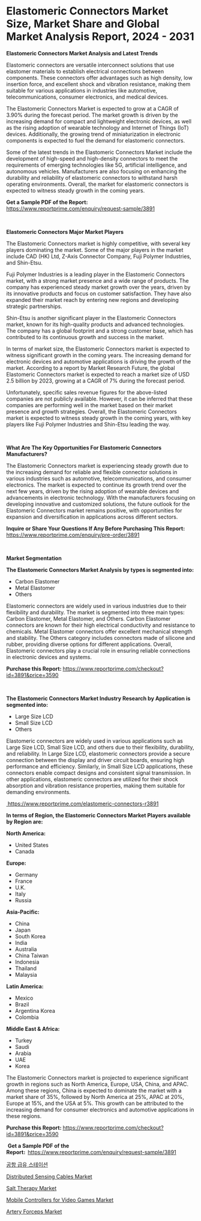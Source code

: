 <p><h1>Elastomeric Connectors Market Size, Market Share and Global Market Analysis Report, 2024 - 2031</h1></p><p><strong>Elastomeric Connectors Market Analysis and Latest Trends</strong></p>
<p><p>Elastomeric connectors are versatile interconnect solutions that use elastomer materials to establish electrical connections between components. These connectors offer advantages such as high density, low insertion force, and excellent shock and vibration resistance, making them suitable for various applications in industries like automotive, telecommunications, consumer electronics, and medical devices.</p><p>The Elastomeric Connectors Market is expected to grow at a CAGR of 3.90% during the forecast period. The market growth is driven by the increasing demand for compact and lightweight electronic devices, as well as the rising adoption of wearable technology and Internet of Things (IoT) devices. Additionally, the growing trend of miniaturization in electronic components is expected to fuel the demand for elastomeric connectors.</p><p>Some of the latest trends in the Elastomeric Connectors Market include the development of high-speed and high-density connectors to meet the requirements of emerging technologies like 5G, artificial intelligence, and autonomous vehicles. Manufacturers are also focusing on enhancing the durability and reliability of elastomeric connectors to withstand harsh operating environments. Overall, the market for elastomeric connectors is expected to witness steady growth in the coming years.</p></p>
<p><strong>Get a Sample PDF of the Report:&nbsp;</strong> <a href="https://www.reportprime.com/enquiry/request-sample/3891">https://www.reportprime.com/enquiry/request-sample/3891</a></p>
<p>&nbsp;</p>
<p><strong>Elastomeric Connectors Major Market Players</strong></p>
<p><p>The Elastomeric Connectors market is highly competitive, with several key players dominating the market. Some of the major players in the market include CAD (HK) Ltd, Z-Axis Connector Company, Fuji Polymer Industries, and Shin-Etsu. </p><p>Fuji Polymer Industries is a leading player in the Elastomeric Connectors market, with a strong market presence and a wide range of products. The company has experienced steady market growth over the years, driven by its innovative products and focus on customer satisfaction. They have also expanded their market reach by entering new regions and developing strategic partnerships. </p><p>Shin-Etsu is another significant player in the Elastomeric Connectors market, known for its high-quality products and advanced technologies. The company has a global footprint and a strong customer base, which has contributed to its continuous growth and success in the market. </p><p>In terms of market size, the Elastomeric Connectors market is expected to witness significant growth in the coming years. The increasing demand for electronic devices and automotive applications is driving the growth of the market. According to a report by Market Research Future, the global Elastomeric Connectors market is expected to reach a market size of USD 2.5 billion by 2023, growing at a CAGR of 7% during the forecast period. </p><p>Unfortunately, specific sales revenue figures for the above-listed companies are not publicly available. However, it can be inferred that these companies are performing well in the market based on their market presence and growth strategies. Overall, the Elastomeric Connectors market is expected to witness steady growth in the coming years, with key players like Fuji Polymer Industries and Shin-Etsu leading the way.</p></p>
<p>&nbsp;</p>
<p><strong>What Are The Key Opportunities For Elastomeric Connectors Manufacturers?</strong></p>
<p><p>The Elastomeric Connectors market is experiencing steady growth due to the increasing demand for reliable and flexible connector solutions in various industries such as automotive, telecommunications, and consumer electronics. The market is expected to continue its growth trend over the next few years, driven by the rising adoption of wearable devices and advancements in electronic technology. With the manufacturers focusing on developing innovative and customized solutions, the future outlook for the Elastomeric Connectors market remains positive, with opportunities for expansion and diversification in applications across different sectors.</p></p>
<p><strong>Inquire or Share Your Questions If Any Before Purchasing This Report:</strong> <a href="https://www.reportprime.com/enquiry/pre-order/3891">https://www.reportprime.com/enquiry/pre-order/3891</a></p>
<p>&nbsp;</p>
<p><strong>Market Segmentation</strong></p>
<p><strong>The Elastomeric Connectors Market Analysis by types is segmented into:</strong></p>
<p><ul><li>Carbon Elastomer</li><li>Metal Elastomer</li><li>Others</li></ul></p>
<p><p>Elastomeric connectors are widely used in various industries due to their flexibility and durability. The market is segmented into three main types: Carbon Elastomer, Metal Elastomer, and Others. Carbon Elastomer connectors are known for their high electrical conductivity and resistance to chemicals. Metal Elastomer connectors offer excellent mechanical strength and stability. The Others category includes connectors made of silicone and rubber, providing diverse options for different applications. Overall, Elastomeric connectors play a crucial role in ensuring reliable connections in electronic devices and systems.</p></p>
<p><strong>Purchase this Report:&nbsp;</strong><a href="https://www.reportprime.com/checkout?id=3891&price=3590">https://www.reportprime.com/checkout?id=3891&price=3590</a></p>
<p>&nbsp;</p>
<p><strong>The Elastomeric Connectors Market Industry Research by Application is segmented into:</strong></p>
<p><ul><li>Large Size LCD</li><li>Small Size LCD</li><li>Others</li></ul></p>
<p><p>Elastomeric connectors are widely used in various applications such as Large Size LCD, Small Size LCD, and others due to their flexibility, durability, and reliability. In Large Size LCD, elastomeric connectors provide a secure connection between the display and driver circuit boards, ensuring high performance and efficiency. Similarly, in Small Size LCD applications, these connectors enable compact designs and consistent signal transmission. In other applications, elastomeric connectors are utilized for their shock absorption and vibration resistance properties, making them suitable for demanding environments.</p></p>
<p><a href="https://www.reportprime.com/elastomeric-connectors-r3891">&nbsp;https://www.reportprime.com/elastomeric-connectors-r3891</a></p>
<p><strong>In terms of Region, the Elastomeric Connectors Market Players available by Region are:</strong></p>
<p>
    <p> <strong> North America: </strong>
        <ul>
            <li>United States</li>
            <li>Canada</li>
        </ul>
        </p> 
    <p> <strong> Europe: </strong>
        <ul>
            <li>Germany</li>
            <li>France</li>
            <li>U.K.</li>
            <li>Italy</li>
            <li>Russia</li>
        </ul>
        </p> 
    <p> <strong> Asia-Pacific: </strong>
        <ul>
            <li>China</li>
            <li>Japan</li>
            <li>South Korea</li>
            <li>India</li>
            <li>Australia</li>
            <li>China Taiwan</li>
            <li>Indonesia</li>
            <li>Thailand</li>
            <li>Malaysia</li>
        </ul>
        </p> 
    <p> <strong> Latin America: </strong>
        <ul>
            <li>Mexico</li>
            <li>Brazil</li>
            <li>Argentina Korea</li>
            <li>Colombia</li>
        </ul>
        </p> 
    <p> <strong> Middle East & Africa: </strong>
        <ul>
            <li>Turkey</li>
            <li>Saudi</li>
            <li>Arabia</li>
            <li>UAE</li>
            <li>Korea</li>
        </ul>
    </p>
    </p>
<p><p>The Elastomeric Connectors market is projected to experience significant growth in regions such as North America, Europe, USA, China, and APAC. Among these regions, China is expected to dominate the market with a market share of 35%, followed by North America at 25%, APAC at 20%, Europe at 15%, and the USA at 5%. This growth can be attributed to the increasing demand for consumer electronics and automotive applications in these regions.</p></p>
<p><strong>Purchase this Report: </strong><a href="https://www.reportprime.com/checkout?id=3891&price=3590">https://www.reportprime.com/checkout?id=3891&price=3590</a></p>
<p>&nbsp;<strong>Get a Sample PDF of the Report:&nbsp;&nbsp;</strong><a href="https://www.reportprime.com/enquiry/request-sample/3891">https://www.reportprime.com/enquiry/request-sample/3891</a></p>
<p><strong></strong></p>
<p><p><a href="https://github.com/nigaleamar09/Market-Research-Report-List-2/blob/main/2347268103589.md">공항 급유 스테이션</a></p><p><a href="https://github.com/kaiserrayhan25/Market-Research-Report-List-1/blob/main/distributed-sensing-cables-market.md">Distributed Sensing Cables Market</a></p><p><a href="https://medium.com/@erinveum/salt-therapy-market-size-is-growing-at-cagr-of-13-8-007b029856a6">Salt Therapy Market</a></p><p><a href="https://github.com/sowravmitra0/Market-Research-Report-List-1/blob/main/mobile-controllers-for-video-games-market.md">Mobile Controllers for Video Games Market</a></p><p><a href="https://medium.com/@bessiperez20/artery-forceps-market-forecast-global-market-trends-and-analysis-from-2024-to-2031-covered-in-115-6a0e992108c3">Artery Forceps Market</a></p></p>